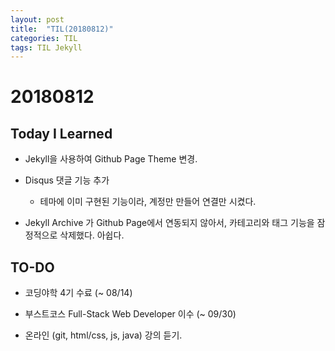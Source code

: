```yaml
---
layout: post
title:  "TIL(20180812)"
categories: TIL
tags: TIL Jekyll
---
```


# 20180812
## Today I Learned

- Jekyll을 사용하여 Github Page Theme 변경.

- Disqus 댓글 기능 추가
    - 테마에 이미 구현된 기능이라, 계정만 만들어 연결만 시켰다.

- Jekyll Archive 가 Github Page에서 연동되지 않아서, 카테고리와 태그 기능을 잠정적으로 삭제했다. 아쉽다.

## TO-DO
- 코딩야학 4기 수료 (~ 08/14)

- 부스트코스 Full-Stack Web Developer 이수 (~ 09/30)

- 온라인 (git, html/css, js, java) 강의 듣기.

